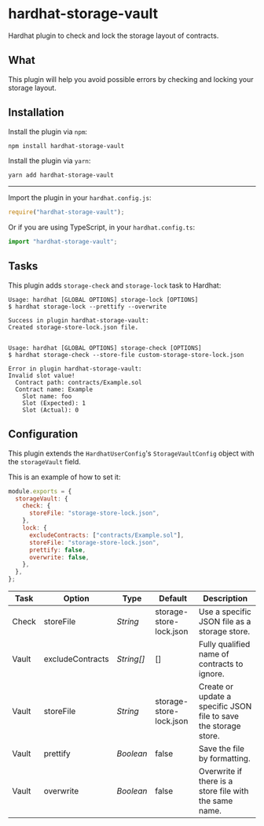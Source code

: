 # hardhat-storage-vault

Hardhat plugin to check and lock the storage layout of contracts.

## What

This plugin will help you avoid possible errors by checking and locking your storage layout.

## Installation

Install the plugin via `npm`:

```bash
npm install hardhat-storage-vault
```

Install the plugin via `yarn`:

```bash
yarn add hardhat-storage-vault
```

---

Import the plugin in your `hardhat.config.js`:

```js
require("hardhat-storage-vault");
```

Or if you are using TypeScript, in your `hardhat.config.ts`:

```ts
import "hardhat-storage-vault";
```

## Tasks

This plugin adds `storage-check` and `storage-lock` task to Hardhat:

```
Usage: hardhat [GLOBAL OPTIONS] storage-lock [OPTIONS]
$ hardhat storage-lock --prettify --overwrite

Success in plugin hardhat-storage-vault:
Created storage-store-lock.json file.


Usage: hardhat [GLOBAL OPTIONS] storage-check [OPTIONS]
$ hardhat storage-check --store-file custom-storage-store-lock.json

Error in plugin hardhat-storage-vault:
Invalid slot value!
  Contract path: contracts/Example.sol
  Contract name: Example
    Slot name: foo
    Slot (Expected): 1
    Slot (Actual): 0
```

## Configuration

This plugin extends the `HardhatUserConfig`'s `StorageVaultConfig` object with the `storageVault` field.

This is an example of how to set it:

```js
module.exports = {
  storageVault: {
    check: {
      storeFile: "storage-store-lock.json",
    },
    lock: {
      excludeContracts: ["contracts/Example.sol"],
      storeFile: "storage-store-lock.json",
      prettify: false,
      overwrite: false,
    },
  },
};
```

| Task  | Option           | Type       | Default                 | Description                                                      |
| ----- | ---------------- | ---------- | ----------------------- | ---------------------------------------------------------------- |
| Check | storeFile        | _String_   | storage-store-lock.json | Use a specific JSON file as a storage store.                     |
| Vault | excludeContracts | _String[]_ | []                      | Fully qualified name of contracts to ignore.                     |
| Vault | storeFile        | _String_   | storage-store-lock.json | Create or update a specific JSON file to save the storage store. |
| Vault | prettify         | _Boolean_  | false                   | Save the file by formatting.                                     |
| Vault | overwrite        | _Boolean_  | false                   | Overwrite if there is a store file with the same name.           |
